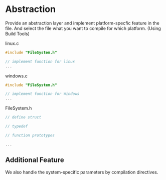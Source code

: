 # Abstraction

Provide an abstraction layer and implement platform-specfic feature in the file. And select the file what you want to compile for which platform. (Using Build Tools)

linux.c
```c
#include "FileSystem.h"

// implement function for linux
... 
```

windows.c
```c
#include "FileSystem.h"

// implement function for Windows
... 
```

FileSystem.h
```c
// define struct 

// typedef 

// function prototypes

... 
```

## Additional Feature

We also handle the system-specific parameters by compilation directives.

